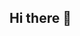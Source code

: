 ## Hi there 👋

<!--
**flower0207/flower0207** is a ✨ _special_ ✨ repository because its `README.md` (this file) appears on your GitHub profile.

[![Solved.ac
프로필](http://mazassumnida.wtf/api/v2/generate_badge?boj={handle})](https://solved.ac/{handle})
![Top Langs](https://github-readme-stats.vercel.app/api/top-langs/?username=anuraghazra&layout=compact)

Here are some ideas to get you started:

- 🔭 I’m currently working on ...
- 🌱 I’m currently learning ...
- 👯 I’m looking to collaborate on ...
- 🤔 I’m looking for help with ...
- 💬 Ask me about ...
- 📫 How to reach me: ...
- 😄 Pronouns: ...
- ⚡ Fun fact: ...
-->
